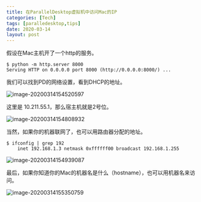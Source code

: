 ```yaml
---
title: 在ParallelDesktop虚拟机中访问Mac的IP
categories: [Tech]
tags: [paralledesktop,tips]
date: 2020-03-14
layout: post
---
```

假设在Mac主机开了一个http的服务。

<!-- more -->

```
$ python -m http.server 8000
Serving HTTP on 0.0.0.0 port 8000 (http://0.0.0.0:8000/) ...
```

我们可以找到PD的网络设置，看到DHCP的地址。

![image-20200314154520597](https://tobyqin.github.io/images/image-20200314154520597.png)

这里是 10.211.55.1，那么宿主机就是2号位。

![image-20200314154808932](https://tobyqin.github.io/images/image-20200314154808932.png)

当然，如果你的机器联网了，也可以用路由器分配的地址。

```
$ ifconfig | grep 192
	inet 192.168.1.3 netmask 0xffffff00 broadcast 192.168.1.255
```

![image-20200314154939087](https://tobyqin.github.io/images/image-20200314154939087.png)

最后，如果你知道你的Mac的机器名是什么（hostname），也可以用机器名来访问。

![image-20200314155350759](https://tobyqin.github.io/images/image-20200314155350759.png)
